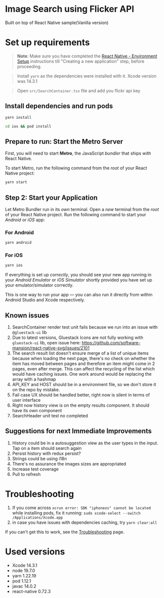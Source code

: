 # Image Search using Flicker API

Built on top of React Native sample(Vanilla version)

# Set up requirements

> **Note**: Make sure you have completed the [React Native - Environment Setup](https://reactnative.dev/docs/environment-setup) instructions till "Creating a new application" step, before proceeding.

> Install `yarn` as the dependencies were installed with it. Xcode version was 14.3.1

> Open `src/SearchContainer.tsx` file and add you flickr api key

## Install dependencies and run pods

```bash
yarn install

cd ios && pod install
```

## Prepare to run: Start the Metro Server

First, you will need to start **Metro**, the JavaScript _bundler_ that ships _with_ React Native.

To start Metro, run the following command from the _root_ of your React Native project:

```bash
yarn start
```

## Step 2: Start your Application

Let Metro Bundler run in its _own_ terminal. Open a _new_ terminal from the _root_ of your React Native project. Run the following command to start your _Android_ or _iOS_ app:

### For Android

```bash
yarn android
```

### For iOS

```bash
yarn ios
```

If everything is set up _correctly_, you should see your new app running in your _Android Emulator_ or _iOS Simulator_ shortly provided you have set up your emulator/simulator correctly.

This is one way to run your app — you can also run it directly from within Android Studio and Xcode respectively.

## Known issues

1. SearchContainer render test unit fails because we run into an issue with `@gluestack-ui` lib
2. Due to latest versions, Gluestack Icons are not fully working with `gluestack-ui` lib, open issue here: https://github.com/software-mansion/react-native-svg/issues/2101
3. The search result list doesn't ensure merge of a list of unique items because when loading the next page, there's no check on whether the item has moved between pages and therefore an item might come in 2 pages, even after merge. This can affect the recycling of the list which would have caching issues. One work around would be replacing the array with a hashmap
4. API_KEY and HOST should be in a environment file, so we don't store it on the repo by mistake.
5. Fail case UX should be handled better, right now is silent in terms of user interface
6. Right now history view is on the empty results component. It should have its own component
7. SearchHeader unit test no completed

## Suggestions for next Immediate Improvements

1. History could be in a autosuggestion view as the user types in the input. Tap on a item should search again
2. Persist history with redux persist?
3. Strings could be using i18n
4. There's no assurance the images sizes are appropriated
5. Increase test coverage
6. Pull to refresh

# Troubleshooting

1. If you come across `xcrun error: SDK "iphoneos" cannot be located` while installing pods, fix it running: `sudo xcode-select --switch /Applications/Xcode.app`
2. in case you have issues with dependencies caching, try `yarn clear:all`

If you can't get this to work, see the [Troubleshooting](https://reactnative.dev/docs/troubleshooting) page.

# Used versions

- Xcode 14.3.1
- node 19.7.0
- yarn 1.22.19
- pod 1.12.1
- javac 14.0.2
- react-native 0.72.3
